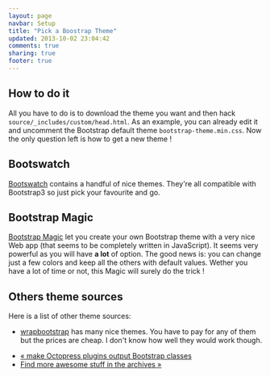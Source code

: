 ```yaml
---
layout: page
navbar: Setup
title: "Pick a Boostrap Theme"
updated: 2013-10-02 23:04:42
comments: true
sharing: true
footer: true
---
```


<h2>How to do it</h2>

All you have to do is to download the theme you want and then hack
`source/_includes/custom/head.html`. As an example, you can already edit it and
uncomment the Bootstrap default theme `bootstrap-theme.min.css`. Now the only
question left is how to get a new theme !


<h2>Bootswatch</h2>

[Bootswatch](http://bootswatch.com/) contains a handful of nice themes. They're
all compatible with Bootstrap3 so just pick your favourite and go.


<h2>Bootstrap Magic</h2>

[Bootstrap Magic](http://pikock.github.io/bootstrap-magic/index.html) let you
create your own Bootstrap theme with a very nice Web app (that seems to be
completely written in JavaScript). It seems very powerful as you will have **a
lot** of option. The good news is: you can change just a few colors and keep
all the others with default values. Wether you have a lot of time or not, this
Magic will surely do the trick !


<h2>Others theme sources</h2>

Here is a list of other theme sources:

- [wrapbootstrap](https://wrapbootstrap.com/themes?branch=3.x) has many nice
  themes. You have to pay for any of them but the prices are cheap. I don't
  know how well they would work though.

<ul class="pager">
    <li class="previous"><a href="{{ root_url }}/setup/octopatch">&laquo; make Octopress plugins output Bootstrap classes</a></li>
    <li class="next"><a href="{{ root_url }}/blog/archives">Find more awesome stuff in the archives &raquo;</a></li>
</ul>
